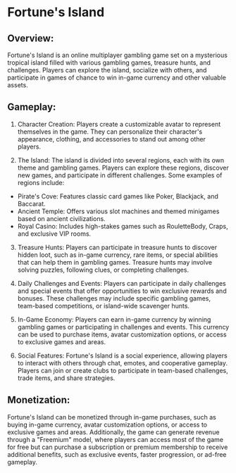 # Fortune's Island

## Overview:

Fortune's Island is an online multiplayer gambling game set on a mysterious tropical island filled with various gambling
games, treasure hunts, and challenges. Players can explore the island, socialize with others, and participate in games
of chance to win in-game currency and other valuable assets.

## Gameplay:

1. Character Creation: Players create a customizable avatar to represent themselves in the game. They can personalize
   their character's appearance, clothing, and accessories to stand out among other players.

2. The Island: The island is divided into several regions, each with its own theme and gambling games. Players can
   explore these regions, discover new games, and participate in different challenges. Some examples of regions include:

- Pirate's Cove: Features classic card games like Poker, Blackjack, and Baccarat.
- Ancient Temple: Offers various slot machines and themed minigames based on ancient civilizations.
- Royal Casino: Includes high-stakes games such as RouletteBody, Craps, and exclusive VIP rooms.

3. Treasure Hunts: Players can participate in treasure hunts to discover hidden loot, such as in-game currency, rare
   items, or special abilities that can help them in gambling games. Treasure hunts may involve solving puzzles,
   following clues, or completing challenges.

4. Daily Challenges and Events: Players can participate in daily challenges and special events that offer opportunities
   to win exclusive rewards and bonuses. These challenges may include specific gambling games, team-based competitions,
   or island-wide scavenger hunts.

5. In-Game Economy: Players can earn in-game currency by winning gambling games or participating in challenges and
   events. This currency can be used to purchase items, avatar customization options, or access to exclusive games and
   areas.

6. Social Features: Fortune's Island is a social experience, allowing players to interact with others through chat,
   emotes, and cooperative gameplay. Players can join or create clubs to participate in team-based challenges, trade
   items, and share strategies.

## Monetization:

Fortune's Island can be monetized through in-game purchases, such as buying in-game currency, avatar customization
options, or access to exclusive games and areas. Additionally, the game can generate revenue through a "Freemium" model,
where players can access most of the game for free but can purchase a subscription or premium membership to receive
additional benefits, such as exclusive events, faster progression, or ad-free gameplay.
